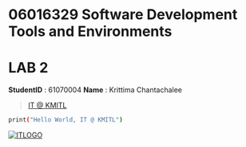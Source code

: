 # 06016329 Software Development Tools and Environments

# LAB 2

**StudentID** : 61070004
**Name** : Krittima Chantachalee

> [IT @ KMITL](https://www.it.kmitl.ac.th/th/)

```sh
print("Hello World, IT @ KMITL")
```

[![ITLOGO](https://www.it.kmitl.ac.th/wp-content/themes/itkmitl2017wp/img/nav-thai.svg)](https://www.it.kmitl.ac.th/th/)
